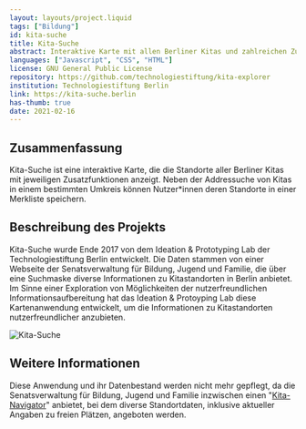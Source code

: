 ```yaml
---
layout: layouts/project.liquid
tags: ["Bildung"]
id: kita-suche
title: Kita-Suche
abstract: Interaktive Karte mit allen Berliner Kitas und zahlreichen Zusatzinformationen
languages: ["Javascript", "CSS", "HTML"]
license: GNU General Public License
repository: https://github.com/technologiestiftung/kita-explorer
institution: Technologiestiftung Berlin
link: https://kita-suche.berlin
has-thumb: true
date: 2021-02-16
---
```


## Zusammenfassung

Kita-Suche ist eine interaktive Karte, die die Standorte aller Berliner Kitas mit jeweiligen Zusatzfunktionen anzeigt. Neben der Addressuche von Kitas in einem bestimmten Umkreis können Nutzer*innen deren Standorte in einer Merkliste speichern.

## Beschreibung des Projekts

Kita-Suche wurde Ende 2017 von dem Ideation & Prototyping Lab der Technologiestiftung Berlin entwickelt. Die Daten stammen von einer Webseite der Senatsverwaltung für Bildung, Jugend und Familie, die über eine Suchmaske diverse Informationen zu Kitastandorten in Berlin anbietet. Im Sinne einer Exploration von Möglichkeiten der nutzerfreundlichen Informationsaufbereitung hat das Ideation & Protoyping Lab diese Kartenanwendung entwickelt, um die Informationen zu Kitastandorten nutzerfreundlicher anzubieten.

![Kita-Suche](/assets/images/projects/kita-suche.png)

## Weitere Informationen

Diese Anwendung und ihr Datenbestand werden nicht mehr gepflegt, da die Senatsverwaltung für Bildung, Jugend und Familie inzwischen einen "[Kita-Navigator](https://kita-navigator.berlin.de/)" anbietet, bei dem diverse Standortdaten, inklusive aktueller Angaben zu freien Plätzen, angeboten werden.


